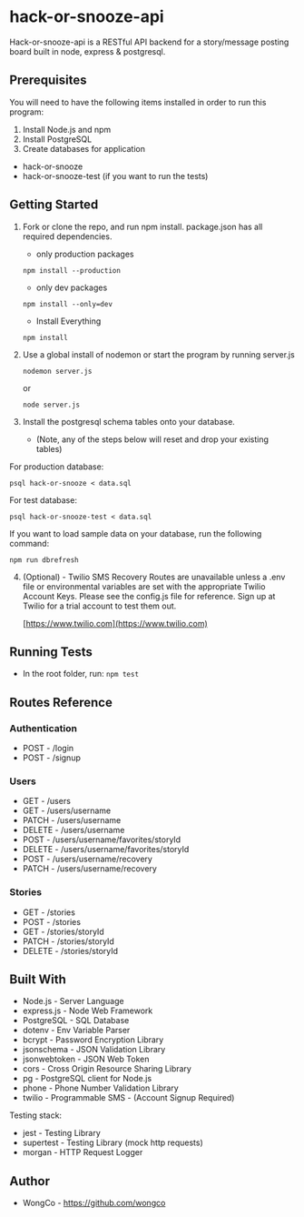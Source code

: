 # hack-or-snooze-api

Hack-or-snooze-api is a RESTful API backend for a story/message posting board built in node, express & postgresql.

## Prerequisites

You will need to have the following items installed in order to run this program:

1. Install Node.js and npm
2. Install PostgreSQL
3. Create databases for application

- hack-or-snooze
- hack-or-snooze-test (if you want to run the tests)

## Getting Started

1. Fork or clone the repo, and run npm install. package.json has all required dependencies.

   - only production packages

   ```
   npm install --production
   ```

   - only dev packages

   ```
   npm install --only=dev
   ```

   - Install Everything

   ```
   npm install
   ```

2. Use a global install of nodemon or start the program by running server.js

   ```
   nodemon server.js
   ```

   or

   ```
   node server.js
   ```

3. Install the postgresql schema tables onto your database.

	- (Note, any of the steps below will reset and drop your existing tables)

  For production database:

  ```
  psql hack-or-snooze < data.sql
  ```

  For test database:

  ```
  psql hack-or-snooze-test < data.sql
  ```

  If you want to load sample data on your database, run the following command:

  ```
  npm run dbrefresh
  ```

4. (Optional) - Twilio SMS Recovery Routes are unavailable unless a .env file or environmental variables are set with the appropriate Twilio Account Keys. Please see the config.js file for reference. Sign up at Twilio for a trial account to test them out.

	[https://www.twilio.com](https://www.twilio.com)

## Running Tests

- In the root folder, run:
  `npm test`

## Routes Reference

### Authentication

- POST - /login
- POST - /signup

### Users

- GET - /users
- GET - /users/username
- PATCH - /users/username
- DELETE - /users/username
- POST - /users/username/favorites/storyId
- DELETE - /users/username/favorites/storyId
- POST - /users/username/recovery
- PATCH - /users/username/recovery

### Stories

- GET - /stories
- POST - /stories
- GET - /stories/storyId
- PATCH - /stories/storyId
- DELETE - /stories/storyId

## Built With

- Node.js - Server Language
- express.js - Node Web Framework
- PostgreSQL - SQL Database
- dotenv - Env Variable Parser
- bcrypt - Password Encryption Library
- jsonschema - JSON Validation Library
- jsonwebtoken - JSON Web Token
- cors - Cross Origin Resource Sharing Library
- pg - PostgreSQL client for Node.js
- phone - Phone Number Validation Library
- twilio - Programmable SMS - (Account Signup Required)

Testing stack:

- jest - Testing Library
- supertest - Testing Library (mock http requests)
- morgan - HTTP Request Logger

## Author

- WongCo - https://github.com/wongco
